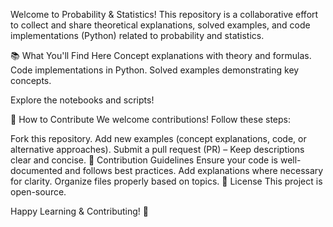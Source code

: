 Welcome to Probability & Statistics! This repository is a collaborative effort to collect and share theoretical explanations, solved examples, and code implementations (Python) related to probability and statistics.

📚 What You'll Find Here
Concept explanations with theory and formulas.
Code implementations in Python.
Solved examples demonstrating key concepts.

Explore the notebooks and scripts!

🤝 How to Contribute
We welcome contributions! Follow these steps:

Fork this repository.
Add new examples (concept explanations, code, or alternative approaches).
Submit a pull request (PR) – Keep descriptions clear and concise.
📌 Contribution Guidelines
Ensure your code is well-documented and follows best practices.
Add explanations where necessary for clarity.
Organize files properly based on topics.
🔗 License
This project is open-source.

Happy Learning & Contributing! 🚀
